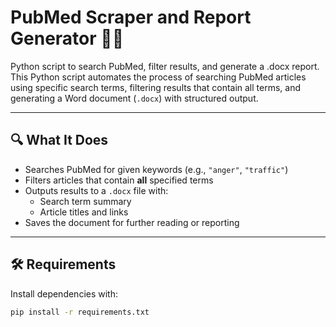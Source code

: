 # PubMed Scraper and Report Generator 🧠📄
Python script to search PubMed, filter results, and generate a .docx report.
This Python script automates the process of searching PubMed articles using specific search terms, filtering results that contain all terms, and generating a Word document (`.docx`) with structured output.

---

## 🔍 What It Does

- Searches PubMed for given keywords (e.g., `"anger"`, `"traffic"`)
- Filters articles that contain **all** specified terms
- Outputs results to a `.docx` file with:
  - Search term summary
  - Article titles and links
- Saves the document for further reading or reporting

---

## 🛠 Requirements

Install dependencies with:

```bash
pip install -r requirements.txt
